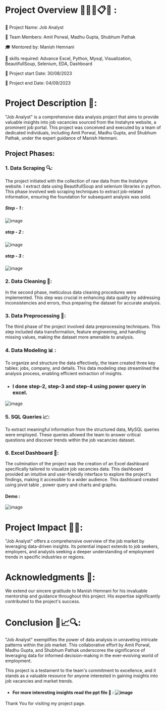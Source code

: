 # Project Overview 👩🏻‍💻📋🎯 :

📌 Project Name: Job Analyst

👥 Team Members: Amit Porwal, Madhu Gupta, Shubhum Pathak

🎓 Mentored by: Manish Hemnani

🔧 skills required: Advance Excel, Python, Mysql, Visualization, BeautifullSoup, Selenium, EDA, Dashboard

📅 Project start Date: 30/08/2023

📅 Project end Date: 04/09/2023


# Project Description 📁:

"Job Analyst" is a comprehensive data analysis project that aims to provide valuable insights into job vacancies sourced from the Instahyre website, a prominent job portal. This project was conceived and executed by a team of dedicated individuals, including Amit Porwal, Madhu Gupta, and Shubhum Pathak, under the expert guidance of Manish Hemnani.

## Project Phases:

### 1. Data Scraping 🔍:
The project initiated with the collection of raw data from the Instahyre website. I extract data using BeautifullSoup and selenium libraries in python. This phase involved web scraping techniques to extract job-related information, ensuring the foundation for subsequent analysis was solid.

##### Step - 1 :

![image](https://github.com/amit9690/Job_Analytics/assets/129444885/dd6acc13-a960-4912-a224-d59a0fa96da4)

##### step - 2 :

![image](https://github.com/amit9690/Job_Analytics/assets/129444885/59170331-6e2c-4644-b524-72ed27dbbd67)

##### step - 3 :

![image](https://github.com/amit9690/Job_Analytics/assets/129444885/d8d13a34-26fe-4992-bc55-ea15986cebbe)


### 2. Data Cleaning 🧹: 
In the second phase, meticulous data cleaning procedures were implemented. This step was crucial in enhancing data quality by addressing inconsistencies and errors, thus preparing the dataset for accurate analysis. 


### 3. Data Preprocessing 🔧: 
The third phase of the project involved data preprocessing techniques. This step included data transformation, feature engineering, and handling missing values, making the dataset more amenable to analysis.

### 4. Data Modeling 📊 : 
To organize and structure the data effectively, the team created three key tables: jobs, company, and details. This data modeling step streamlined the analysis process, enabling efficient extraction of insights.

* ### __I done step-2, step-3 and step-4 using power query in excel.__

![image](https://github.com/amit9690/Job_Analytics/assets/129444885/3353e06a-d192-4a1e-995f-f86e0565b61f)

### 5. SQL Queries 📈: 
To extract meaningful information from the structured data, MySQL queries were employed. These queries allowed the team to answer critical questions and discover trends within the job vacancies dataset.


### 6. Excel Dashboard 📄: 
The culmination of the project was the creation of an Excel dashboard specifically tailored to visualize job vacancies data. This dashboard provided an intuitive and user-friendly interface to explore the project's findings, making it accessible to a wider audience. This dashboard created using pivot table , power query and charts and graphs.


#### Demo : 

![image](https://github.com/amit9690/Job_Analytics/assets/129444885/db92173d-81b5-459d-8374-cfad5d1d282d)



# Project Impact 📜🔧:

"Job Analyst" offers a comprehensive overview of the job market by leveraging data-driven insights. Its potential impact extends to job seekers, employers, and analysts seeking a deeper understanding of employment trends in specific industries or regions.


# Acknowledgments 🙏:

We extend our sincere gratitude to Manish Hemnani for his invaluable mentorship and guidance throughout this project. His expertise significantly contributed to the project's success.


# Conclusion 🚀📈🔍:

"Job Analyst" exemplifies the power of data analysis in unraveling intricate patterns within the job market. This collaborative effort by Amit Porwal, Madhu Gupta, and Shubhum Pathak underscores the significance of leveraging data for informed decision-making in the ever-evolving world of employment.

This project is a testament to the team's commitment to excellence, and it stands as a valuable resource for anyone interested in gaining insights into job vacancies and market trends.


* #### __For more interesting insights read the ppt file 📜__ : ![image](https://github.com/amit9690/Job_Analytics/assets/129444885/92310662-1ce9-45b2-b9e2-1ae60c24f459)



Thank You for visiting my project page.


























